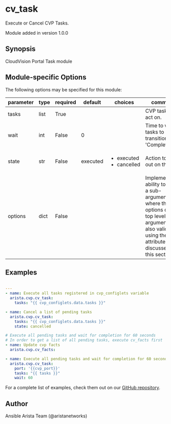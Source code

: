 # cv_task

Execute or Cancel CVP Tasks.

Module added in version 1.0.0
## Synopsis

CloudVision Portal Task module

## Module-specific Options

The following options may be specified for this module:

| parameter | type | required | default | choices | comments |
| ------------- |-------------| ---------|----------- |--------- |--------- |
| tasks  |   list | True  |  | | CVP taskIDs to act on. |
| wait  |   int | False  |  0  | | Time to wait for tasks to transition to 'Completed.' |
| state  |   str | False  |  executed  | <ul> <li>executed</li>  <li>cancelled</li> </ul> | Action to carry out on the task. |
| options  |   dict | False  |  | | Implements the ability to create a sub-argument_spec, where the sub options of the top level argument are also validated using the attributes discussed in this section. |


## Examples

```yaml

---
- name: Execute all tasks registered in cvp_configlets variable
  arista.cvp.cv_task:
    tasks: "{{ cvp_configlets.data.tasks }}"

- name: Cancel a list of pending tasks
  arista.cvp.cv_task:
    tasks: "{{ cvp_configlets.data.tasks }}"
    state: cancelled

# Execute all pending tasks and wait for completion for 60 seconds
# In order to get a list of all pending tasks, execute cv_facts first
- name: Update cvp facts
  arista.cvp.cv_facts:

- name: Execute all pending tasks and wait for completion for 60 seconds
  arista.cvp.cv_task:
    port: '{{cvp_port}}'
    tasks: "{{ tasks }}"
    wait: 60

```

For a complete list of examples, check them out on our [GitHub repository](https://github.com/aristanetworks/ansible-cvp/tree/devel/ansible_collections/arista/cvp/examples).


## Author

Ansible Arista Team (@aristanetworks)
